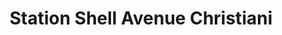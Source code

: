 ---
title: "Station Shell Avenue Christiani"
url: /treichville/station-shell-avenue-christiani/
shop: shop
---